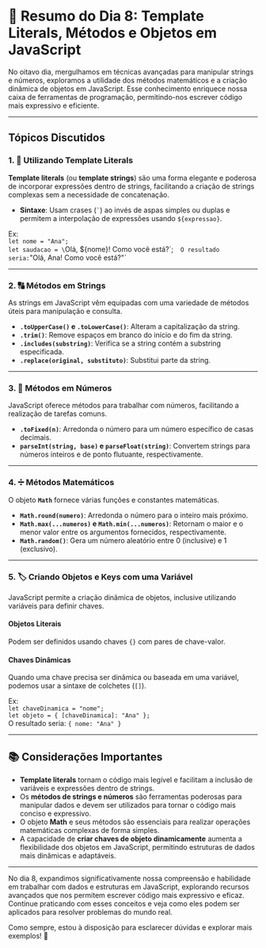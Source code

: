 # 📅 Resumo do Dia 8: Template Literals, Métodos e Objetos em JavaScript

No oitavo dia, mergulhamos em técnicas avançadas para manipular strings e números, exploramos a utilidade dos métodos matemáticos e a criação dinâmica de objetos em JavaScript. Esse conhecimento enriquece nossa caixa de ferramentas de programação, permitindo-nos escrever código mais expressivo e eficiente.

---

## Tópicos Discutidos

### 1. 💬 Utilizando Template Literals
**Template literals** (ou **template strings**) são uma forma elegante e poderosa de incorporar expressões dentro de strings, facilitando a criação de strings complexas sem a necessidade de concatenação.

- **Sintaxe**: Usam crases (`` ` ``) ao invés de aspas simples ou duplas e permitem a interpolação de expressões usando `${expressao}`.

Ex:  
`let nome = "Ana";`  
`let saudacao = \`Olá, ${nome}! Como você está?\`;`  
O resultado seria: `"Olá, Ana! Como você está?"`

---

### 2. 🔠 Métodos em Strings
As strings em JavaScript vêm equipadas com uma variedade de métodos úteis para manipulação e consulta.

- **`.toUpperCase()` e `.toLowerCase()`**: Alteram a capitalização da string.
- **`.trim()`**: Remove espaços em branco do início e do fim da string.
- **`.includes(substring)`**: Verifica se a string contém a substring especificada.
- **`.replace(original, substituto)`**: Substitui parte da string.

---

### 3. 🔢 Métodos em Números
JavaScript oferece métodos para trabalhar com números, facilitando a realização de tarefas comuns.

- **`.toFixed(n)`**: Arredonda o número para um número específico de casas decimais.
- **`parseInt(string, base)` e `parseFloat(string)`**: Convertem strings para números inteiros e de ponto flutuante, respectivamente.

---

### 4. ➗ Métodos Matemáticos
O objeto **`Math`** fornece várias funções e constantes matemáticas.

- **`Math.round(numero)`**: Arredonda o número para o inteiro mais próximo.
- **`Math.max(...numeros)` e `Math.min(...numeros)`**: Retornam o maior e o menor valor entre os argumentos fornecidos, respectivamente.
- **`Math.random()`**: Gera um número aleatório entre 0 (inclusive) e 1 (exclusivo).

---

### 5. 🏷️ Criando Objetos e Keys com uma Variável
JavaScript permite a criação dinâmica de objetos, inclusive utilizando variáveis para definir chaves.

#### Objetos Literais
Podem ser definidos usando chaves `{}` com pares de chave-valor.

#### Chaves Dinâmicas
Quando uma chave precisa ser dinâmica ou baseada em uma variável, podemos usar a sintaxe de colchetes (`[]`).

Ex:  
`let chaveDinamica = "nome";`  
`let objeto = { [chaveDinamica]: "Ana" };`  
O resultado seria: `{ nome: "Ana" }`

---

## 📚 Considerações Importantes

- **Template literals** tornam o código mais legível e facilitam a inclusão de variáveis e expressões dentro de strings.
- Os **métodos de strings e números** são ferramentas poderosas para manipular dados e devem ser utilizados para tornar o código mais conciso e expressivo.
- O objeto **Math** e seus métodos são essenciais para realizar operações matemáticas complexas de forma simples.
- A capacidade de **criar chaves de objeto dinamicamente** aumenta a flexibilidade dos objetos em JavaScript, permitindo estruturas de dados mais dinâmicas e adaptáveis.

---

No dia 8, expandimos significativamente nossa compreensão e habilidade em trabalhar com dados e estruturas em JavaScript, explorando recursos avançados que nos permitem escrever código mais expressivo e eficaz. Continue praticando com esses conceitos e veja como eles podem ser aplicados para resolver problemas do mundo real.

Como sempre, estou à disposição para esclarecer dúvidas e explorar mais exemplos! 🚀
